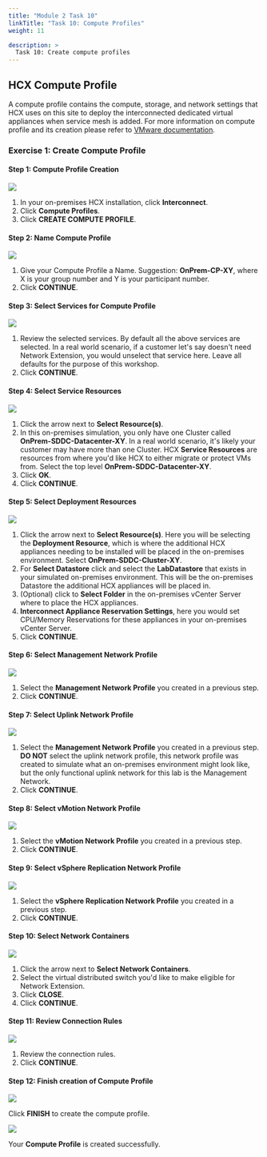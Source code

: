 ```yaml
---
title: "Module 2 Task 10"
linkTitle: "Task 10: Compute Profiles"
weight: 11

description: >
  Task 10: Create compute profiles
---
```


## **HCX Compute Profile**

A compute profile contains the compute, storage, and network settings that HCX uses on this site to deploy the interconnected dedicated virtual appliances when service mesh is added. For more information on compute profile and its creation please refer to [VMware documentation](https://docs.vmware.com/en/VMware-HCX/4.2/hcx-user-guide/GUID-BBAC979E-8899-45AD-9E01-98A132CE146E.html#:~:text=A%20Compute%20Profile%20contains%20the%20compute%2C%20storage%2C%20and,virtual%20appliances%20when%20a%20Service%20Mesh%20is%20added.).

### **Exercise 1: Create Compute Profile**

#### Step 1: Compute Profile Creation

![](Mod2Task10Pic1.png)

1. In your on-premises HCX installation, click **Interconnect**.
2. Click **Compute Profiles**.
3. Click **CREATE COMPUTE PROFILE**.

#### Step 2: Name Compute Profile

![](Mod2Task10Pic2.png)

1. Give your Compute Profile a Name. Suggestion: **OnPrem-CP-XY**, where X is your group number and Y is your participant number.
2. Click **CONTINUE**.

#### Step 3: Select Services for Compute Profile

![](Mod2Task10Pic3.png)

1. Review the selected services. By default all the above services are selected. In a real world scenario, if a customer let's say doesn't need Network Extension, you would unselect that service here. Leave all defaults for the purpose of this workshop.
2. Click **CONTINUE**.

#### Step 4: Select Service Resources

![](Mod2Task10Pic4.png)

1. Click the arrow next to **Select Resource(s)**.
2. In this on-premises simulation, you only have one Cluster called **OnPrem-SDDC-Datacenter-XY**. In a real world scenario, it's likely your customer may have more than one Cluster. HCX **Service Resources** are resources from where you'd like HCX to either migrate or protect VMs from. Select the top level **OnPrem-SDDC-Datacenter-XY**.
3. Click **OK**.
4. Click **CONTINUE**.

#### Step 5: Select Deployment Resources

![](Mod2Task10Pic5.png)

1. Click the arrow next to **Select Resource(s)**. Here you will be selecting the **Deployment Resource**, which is where the additional HCX appliances needing to be installed will be placed in the on-premises environment. Select **OnPrem-SDDC-Cluster-XY**.
2. For **Select Datastore** click and select the **LabDatastore** that exists in your simulated on-premises environment. This will be the on-premises Datastore the additional HCX appliances will be placed in.
3. (Optional) click to **Select Folder** in the on-premises vCenter Server where to place the HCX appliances.
4. **Interconnect Appliance Reservation Settings**, here you would set CPU/Memory Reservations for these appliances in your on-premises vCenter Server.
5. Click **CONTINUE**.

#### Step 6: Select Management Network Profile

![](Mod2Task10Pic6.png)

1. Select the **Management Network Profile** you created in a previous step.
2. Click **CONTINUE**.

#### Step 7: Select Uplink Network Profile

![](Mod2Task10Pic7.png)

1. Select the **Management Network Profile** you created in a previous step. **DO NOT** select the uplink network profile, this network profile was created to simulate what an on-premises environment might look like, but the only functional uplink network for this lab is the Management Network.
2. Click **CONTINUE**.

#### Step 8: Select vMotion Network Profile

![](Mod2Task10Pic8.png)

1. Select the **vMotion Network Profile** you created in a previous step.
2. Click **CONTINUE**.

#### Step 9: Select vSphere Replication Network Profile

![](Mod2Task10Pic9.png)

1. Select the **vSphere Replication Network Profile** you created in a previous step.
2. Click **CONTINUE**.

#### Step 10: Select Network Containers

![](Mod2Task10Pic10.png)

1. Click the arrow next to **Select Network Containers**.
2. Select the virtual distributed switch you'd like to make eligible for Network Extension.
3. Click **CLOSE**.
4. Click **CONTINUE**.

#### Step 11: Review Connection Rules

![](Mod2Task10Pic11.png)

1. Review the connection rules.
2. Click **CONTINUE**.

#### Step 12: Finish creation of Compute Profile

![](Mod2Task10Pic12.png)

Click **FINISH** to create the compute profile.

![](Mod2Task10Pic13.png)

Your **Compute Profile** is created successfully.

